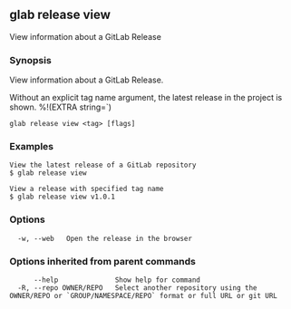 ## glab release view

View information about a GitLab Release

### Synopsis

View information about a GitLab Release.

Without an explicit tag name argument, the latest release in the project is shown.
%!(EXTRA string=`)

```
glab release view <tag> [flags]
```

### Examples

```
View the latest release of a GitLab repository
$ glab release view

View a release with specified tag name
$ glab release view v1.0.1 

```

### Options

```
  -w, --web   Open the release in the browser
```

### Options inherited from parent commands

```
      --help              Show help for command
  -R, --repo OWNER/REPO   Select another repository using the OWNER/REPO or `GROUP/NAMESPACE/REPO` format or full URL or git URL
```

